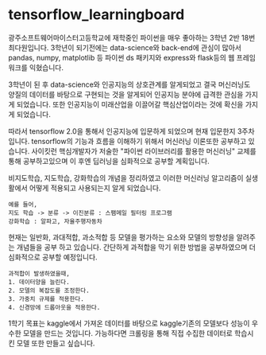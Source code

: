 # tensorflow_learningboard

광주소프트웨어마이스터고등학교에 재학중인 파이썬을 매우 좋아하는 3학년 2반 18번 최다원입니다.
3학년이 되기전에는 data-science와 back-end에 관심이 많아서
pandas, numpy, matplotlib 등 파이썬 ds 패키지와
express와 flask등의 웹 프레임워크를 익혔습니다.

3학년이 된 후 data-science와 인공지능의 상호관계를 알게되었고
결국 머신러닝도 양질의 데이터를 바탕으로 구현되는 것을 알게되어
인공지능 분야에 급격한 관심을 가지게 되었습니다. 또한 인공지능이
미래산업을 이끌어갈 핵심산업이라는 것에 확신을 가지게 되었습니다.

따라서 tensorflow 2.0을 통해서 인공지능에 입문하게 되었으며 현재 입문한지 3주차입니다.
tensorflow의 기능과 흐름을 이해하기 위해서 머신러닝 이론또한 공부하고 있습니다.
사이킷런 핵심개발자가 저술한  "파이썬 라이브러리를 활용한 머신러닝" 교제를 통해
공부하고있으며 이 후엔 딥러닝을 심화적으로 공부할 계획입니다.

비지도학습, 지도학습, 강화학습의 개념을 정리하였고 이러한 머신러닝 알고리즘이
실생활에서 어떻게 적용되고 사용되는지 알게 되었습니다.
```
예를 들어,
지도 학습 -> 분류 -> 이진분류 : 스팸메일 필터링 프로그램
강화학습 : 알파고, 자율주행자동차
```

현재는 일반화, 과대적합, 과소적합 등 모델을 평가하는 요소와
모델의 방향성을 알려주는 개념들을 공부 하고 있습니다.
간단하게 과적합을 막기 위한 방법을 공부하였으며 더 심화적으로 공부할 예정입니다.
```
과적합이 발생하였을때,
1. 데이터양을 늘린다.
2. 모델의 복잡도를 조정한다.
3. 가중치 규제를 적용한다.
4. 신경망에 드롭아웃을 적용한다.
```

1학기 목표는 kaggle에서 가져온 데이터를 바탕으로 kaggle기존의 모델보다 성능이 우수한
모델을 만드는 것입니다. 가능하다면 크롤링을 통해 직접 수집한 데이터로 학습시킨 모델 또한 만들고 싶습니다.
